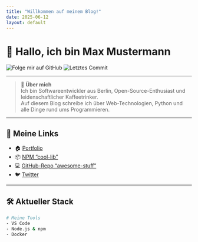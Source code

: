 ```yaml
---
title: "Willkommen auf meinem Blog!"
date: 2025-06-12
layout: default
---
```


# 👋 Hallo, ich bin **Max Mustermann**

![Folge mir auf GitHub](https://img.shields.io/github/followers/DEIN-BENUTZERNAME?label=Folgen&style=flat-square)
![Letztes Commit](https://img.shields.io/github/last-commit/DEIN-BENUTZERNAME/DEIN-REPO?style=flat-square)

---

> 💬 **Über mich**  
> Ich bin Softwareentwickler aus Berlin, Open-Source-Enthusiast und leidenschaftlicher Kaffeetrinker.  
> Auf diesem Blog schreibe ich über Web-Technologien, Python und alle Dinge rund ums Programmieren.

---

## 🔗 Meine Links

- 🏠 [Portfolio](https://deine-domain.de)  
- 📦 [NPM “cool-lib”](https://www.npmjs.com/package/cool-lib)  
- 💻 [GitHub-Repo “awesome-stuff”](https://github.com/DEIN-BENUTZERNAME/awesome-stuff)  
- 🐦 [Twitter](https://twitter.com/DEIN-BENUTZERNAME)  

---

## 🛠 Aktueller Stack

```bash
# Meine Tools
- VS Code
- Node.js & npm
- Docker
